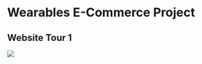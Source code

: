 # Wearables E-Commerce Project

## Website Tour 1
<img src="./project_screenshots/Website Tour 1.gif" />